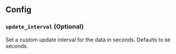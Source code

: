 ## Config

### `update_interval` (Optional)

Set a custom update interval for the data in seconds. Defaults to `60` seconds.

